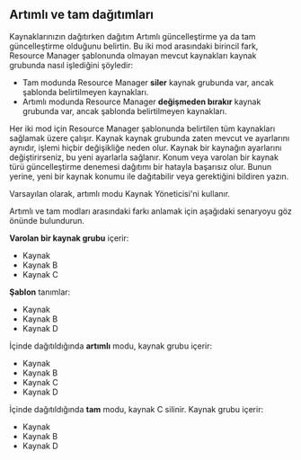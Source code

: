 ## <a name="incremental-and-complete-deployments"></a>Artımlı ve tam dağıtımları
Kaynaklarınızın dağıtırken dağıtım Artımlı güncelleştirme ya da tam güncelleştirme olduğunu belirtin. Bu iki mod arasındaki birincil fark, Resource Manager şablonunda olmayan mevcut kaynakları kaynak grubunda nasıl işlediğini şöyledir:

* Tam modunda Resource Manager **siler** kaynak grubunda var, ancak şablonda belirtilmeyen kaynakları. 
* Artımlı modunda Resource Manager **değişmeden bırakır** kaynak grubunda var, ancak şablonda belirtilmeyen kaynakları.

Her iki mod için Resource Manager şablonunda belirtilen tüm kaynakları sağlamak üzere çalışır. Kaynak kaynak grubunda zaten mevcut ve ayarlarını aynıdır, işlemi hiçbir değişikliğe neden olur. Kaynak bir kaynağın ayarlarını değiştirirseniz, bu yeni ayarlarla sağlanır. Konum veya varolan bir kaynak türü güncelleştirme denemesi dağıtımı bir hatayla başarısız olur. Bunun yerine, yeni bir kaynak konumu ile dağıtabilir veya gerektiğini bildiren yazın.

Varsayılan olarak, artımlı modu Kaynak Yöneticisi'ni kullanır.

Artımlı ve tam modları arasındaki farkı anlamak için aşağıdaki senaryoyu göz önünde bulundurun.

**Varolan bir kaynak grubu** içerir:

* Kaynak
* Kaynak B
* Kaynak C

**Şablon** tanımlar:

* Kaynak
* Kaynak B
* Kaynak D

İçinde dağıtıldığında **artımlı** modu, kaynak grubu içerir:

* Kaynak
* Kaynak B
* Kaynak C
* Kaynak D

İçinde dağıtıldığında **tam** modu, kaynak C silinir. Kaynak grubu içerir:

* Kaynak
* Kaynak B
* Kaynak D
